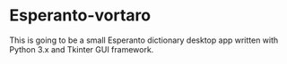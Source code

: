 # Esperanto-vortaro
This is going to be a small Esperanto dictionary desktop app written with Python 3.x and Tkinter GUI framework. 
